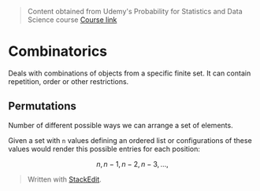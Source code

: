 > Content obtained from Udemy's Probability for Statistics and Data Science course [Course link](https://telusinternational.udemy.com/course/probability-for-statistics-and-data-science)

# Combinatorics

Deals with combinations of objects from a specific finite set. It can contain repetition, order or other restrictions.

## Permutations

Number of different possible ways we can arrange a set of elements.

Given a set with `n` values defining an ordered list or configurations of these values would render this possible entries for each position: 

$$
n, n-1, n-2, n-3, ..., 
$$

> Written with [StackEdit](https://stackedit.io/).
<!--stackedit_data:
eyJoaXN0b3J5IjpbLTExMjUyNjY5OTcsLTEwNzQ1ODk0NzVdfQ
==
-->